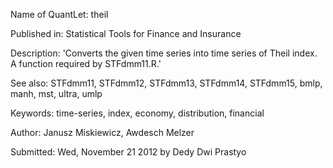 Name of QuantLet: theil

Published in: Statistical Tools for Finance and Insurance

Description: 'Converts the given time series into time series of Theil index. A function required by STFdmm11.R.'

See also: STFdmm11, STFdmm12, STFdmm13, STFdmm14, STFdmm15, bmlp, manh, mst, ultra, umlp

Keywords: time-series, index, economy, distribution, financial

Author: Janusz Miskiewicz, Awdesch Melzer

Submitted: Wed, November 21 2012 by Dedy Dwi Prastyo

